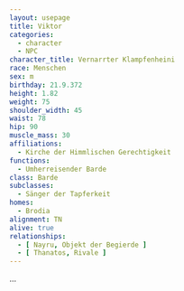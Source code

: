 ```yaml
---
layout: usepage
title: Viktor
categories:
  - character
  - NPC
character_title: Vernarrter Klampfenheini
race: Menschen
sex: m
birthday: 21.9.372
height: 1.82
weight: 75
shoulder_width: 45
waist: 78
hip: 90
muscle_mass: 30
affiliations:
  - Kirche der Himmlischen Gerechtigkeit
functions:
  - Umherreisender Barde
class: Barde
subclasses:
  - Sänger der Tapferkeit
homes:
  - Brodia
alignment: TN
alive: true
relationships:
  - [ Nayru, Objekt der Begierde ]
  - [ Thanatos, Rivale ]
---
```


...